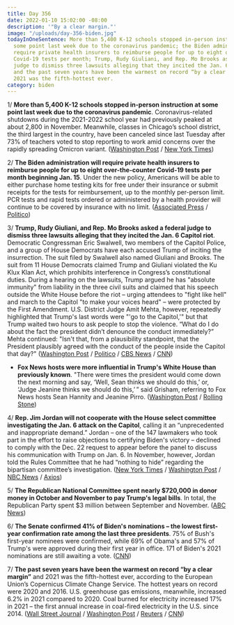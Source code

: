 ```yaml
---
title: Day 356
date: 2022-01-10 15:02:00 -08:00
description: '"By a clear margin."'
image: "/uploads/day-356-biden.jpg"
todayInOneSentence: More than 5,400 K-12 schools stopped in-person instruction at
  some point last week due to the coronavirus pandemic; the Biden administration will
  require private health insurers to reimburse people for up to eight over-the-counter
  Covid-19 tests per month; Trump, Rudy Giuliani, and Rep. Mo Brooks asked a federal
  judge to dismiss three lawsuits alleging that they incited the Jan. 6 Capitol riot;
  and the past seven years have been the warmest on record “by a clear margin” and
  2021 was the fifth-hottest ever.
category: biden
---
```


1/ **More than 5,400 K-12 schools stopped in-person instruction at some point last week due to the coronavirus pandemic**. Coronavirus-related shutdowns during the 2021-2022 school year had previously peaked at about 2,800 in November. Meanwhile, classes in Chicago’s school district, the third largest in the country, have been canceled since last Tuesday after 73% of teachers voted to stop reporting to work amid concerns over the rapidly spreading Omicron variant. ([Washington Post](https://www.washingtonpost.com/nation/2022/01/10/covid-omicron-variant-live-updates/#link-DHB5BUKPFRCKBORGNBWIXJEWVA) / [New York Times](https://www.nytimes.com/2022/01/09/us/chicago-public-schools-classes-cancelled.html))

2/ **The Biden administration will require private health insurers to reimburse people for up to eight over-the-counter Covid-19 tests per month beginning Jan. 15**. Under the new policy, Americans will be able to either purchase home testing kits for free under their insurance or submit receipts for the tests for reimbursement, up to the monthly per-person limit. PCR tests and rapid tests ordered or administered by a health provider will continue to be covered by insurance with no limit. ([Associated Press](https://apnews.com/article/coronavirus-pandemic-business-health-cb49a8458f33a698c3a4f3b721835270) / [Politico](https://www.politico.com/news/2022/01/10/biden-administration-at-home-covid-tests-reimbursement-526853))

3/ **Trump, Rudy Giuliani, and Rep. Mo Brooks asked a federal judge to dismiss three lawsuits alleging that they incited the Jan. 6 Capitol riot**. Democratic Congressman Eric Swalwell, two members of the Capitol Police, and a group of House Democrats have each accused Trump of inciting the insurrection. The suit filed by Swalwell also named Giuliani and Brooks. The suit from 11 House Democrats claimed Trump and Giuliani violated the Ku Klux Klan Act, which prohibits interference in Congress’s constitutional duties. During a hearing on the lawsuits, Trump argued he has "absolute immunity" from liability in the three civil suits and claimed that his speech outside the White House before the riot – urging attendees to "fight like hell" and march to the Capitol "to make your voices heard" – were protected by the First Amendment. U.S. District Judge Amit Mehta, however, repeatedly highlighted that Trump's last words were "'go to the Capitol,'" but that Trump waited two hours to ask people to stop the violence. “What do I do about the fact the president didn’t denounce the conduct immediately?” Mehta continued: "Isn't that, from a plausibility standpoint, that the President plausibly agreed with the conduct of the people inside the Capitol that day?" ([Washington Post](https://www.washingtonpost.com/dc-md-va/2022/01/10/jan6-lawsuits-trump-hearing/) / [Politico](https://www.politico.com/news/2022/01/10/trump-immunity-jan-6-526839) / [CBS News](https://www.cbsnews.com/news/trump-january-6-lawsuits-democrats-capitol-police/) / [CNN](https://www.cnn.com/2022/01/10/politics/trump-civil-liability-insurrection-court-hearing/index.html))

* **Fox News hosts were more influential in Trump's White House than previously known**. "There were times the president would come down the next morning and say, ‘Well, Sean thinks we should do this,’ or, ‘Judge Jeanine thinks we should do this,’ ” said Grisham, referring to Fox News hosts Sean Hannity and Jeanine Pirro. ([Washington Post](https://www.washingtonpost.com/politics/trump-cable-cabinet/2022/01/09/96fac488-6fe6-11ec-b9fc-b394d592a7a6_story.html) / [Rolling Stone](https://www.rollingstone.com/politics/politics-news/fox-news-advise-trump-white-house-1281740/))

4/ **Rep. Jim Jordan will not cooperate with the House select committee investigating the Jan. 6 attack on the Capitol**, calling it an “unprecedented and inappropriate demand.” Jordan – one of the 147 lawmakers who took part in the effort to raise objections to certifying Biden's victory – declined to comply with the Dec. 22 request to appear before the panel to discuss his communication with Trump on Jan. 6. In November, however, Jordan told the Rules Committee that he had “nothing to hide” regarding the bipartisan committee’s investigation. ([New York Times](https://www.nytimes.com/2022/01/09/us/politics/jim-jordan-jan-6-panel.html) / [Washington Post](https://www.washingtonpost.com/politics/2022/01/10/jim-jordan-jan-6-committee-refuse/) / [NBC News](https://www.nbcnews.com/politics/congress/rep-jim-jordan-close-trump-ally-signals-he-won-t-n1287231) / [Axios](https://www.axios.com/jim-jordan-jan-6-panel-capitol-riot-ad422f5b-033f-40c1-b0b3-22fd5b275592.html))

5/ **The Republican National Committee spent nearly $720,000 in donor money in October and November to pay Trump's legal bills**. In total, the Republican Party spent $3 million between September and November. ([ABC News](https://abcnews.go.com/Politics/year-election-rnc-spending-hundreds-thousands-cover-trumps/story?id=82114367))

6/ **The Senate confirmed 41% of Biden's nominations – the lowest first-year confirmation rate among the last three presidents**. 75% of Bush's first-year nominees were confirmed, while 69% of Obama's and 57% of Trump's were approved during their first year in office. 171 of Biden's 2021 nominations are still awaiting a vote. ([CNN](https://www.cnn.com/2022/01/09/politics/biden-senate-confirmation-numbers/index.html))

7/ **The past seven years have been the warmest on record “by a clear margin”** and 2021 was the fifth-hottest ever, according to the European Union’s Copernicus Climate Change Service. The hottest years on record were 2020 and 2016. U.S. greenhouse gas emissions, meanwhile, increased 6.2% in 2021 compared to 2020. Coal burned for electricity increased 17% in 2021 – the first annual increase in coal-fired electricity in the U.S. since 2014. ([Wall Street Journal](https://www.wsj.com/articles/past-7-years-have-been-hottest-on-record-eu-climate-report-says-11641845646?mod=hp_listc_pos2) / [Washington Post](https://www.washingtonpost.com/climate-environment/2022/01/10/us-emissions-surged-2021-putting-nation-further-off-track-its-climate-targets/) / [Reuters](https://www.reuters.com/markets/commodities/eu-scientists-call-action-greenhouse-gas-levels-hit-high-2021-2022-01-10/) / [CNN](https://www.cnn.com/2022/01/10/politics/us-fossil-fuel-emissions-coal-increased-2021-climate/index.html))